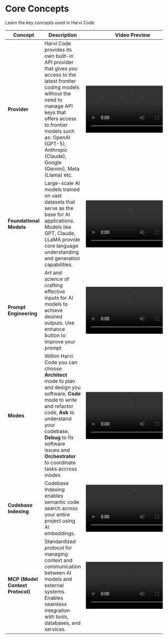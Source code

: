 # Core Concepts

Learn the key concepts used in Harvi Code

| Concept                          | Description                                                                                                                                                                                                                                                            | Video Preview                                                                                                                                         |
| -------------------------------- | ---------------------------------------------------------------------------------------------------------------------------------------------------------------------------------------------------------------------------------------------------------------------- | ----------------------------------------------------------------------------------------------------------------------------------------------------- |
| **Provider**                     | Harvi Code provides its own built-in API provider that gives you access to the latest frontier coding models without the need to manage API keys that offers access to frontier models such as: OpenAI (GPT-5), Anthropic (Claude), Google (Gemini), Meta (Llama) etc. | <video width="300" controls><source src="/docs/videos/Provider.mp4" type="video/mp4"/>Checkpoint reasoning demo showing concurrent file edits</video> |
| **Foundational Models**          | Large-scale AI models trained on vast datasets that serve as the base for AI applications. Models like GPT, Claude, LLaMA provide core language understanding and generation capabilities.                                                                             | <video width="300" controls><source src="/docs/videos/Models.mp4" type="video/mp4"/>Foundation model</video>                                          |
| **Prompt Engineering**           | Art and science of crafting effective inputs for AI models to achieve desired outputs. Use enhance button to improve your prompt                                                                                                                                       | <video width="300" controls><source src="/docs/videos/Prompt.mp4" type="video/mp4"/></video>                                                          |
| **Modes**                        | Within Harvi Code you can choose **Architect** mode to plan and design you software, **Code** mode to write and refactor code, **Ask** to understand your codebase, **Debug** to fix software issues and **Orchestrator** to coordinate tasks accross modes            | <video width="300" controls><source src="/docs/videos/Modes.mp4" type="video/mp4"/></video>                                                           |
| **Codebase Indexing**            | Codebase Indexing enables semantic code search across your entire project using AI embeddings.                                                                                                                                                                         | <video width="300" controls><source src="/docs/videos/Indexing.mp4"/>Codebase structure mapping and navigation</video>                                |
| **MCP (Model Context Protocol)** | Standardized protocol for managing context and communication between AI models and external systems. Enables seamless integration with tools, databases, and services.                                                                                                 | <video width="300" controls><source src="/docs/videos/MCP.mp4" type="video/mp4"/>MCP demo</video>                                                     |
